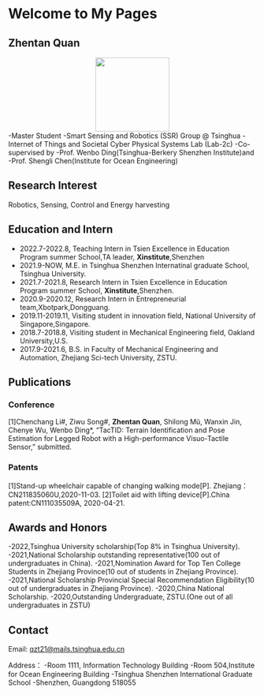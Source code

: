 # Welcome to My Pages
## **Zhentan Quan**
<div align=center><img src="https://gimg2.baidu.com/image_search/src=http%3A%2F%2Fwww.cloud.nbtv.cn%2Fnbtv%2Fupload%2FImage%2Fxwdsg%2Fgn%2F2021%2F05%2F04%2F7e895ab7e5ef4954a84df2e79eeca7db.jpg%3F1620113420153&refer=http%3A%2F%2Fwww.cloud.nbtv.cn&app=2002&size=f9999,10000&q=a80&n=0&g=0n&fmt=auto?sec=1673196208&t=241658e11fde28853f63fb10fb2d56c5" width="150" /></div>
-Master Student
-Smart Sensing and Robotics (SSR) Group @ Tsinghua
-Internet of Things and Societal Cyber Physical Systems Lab (Lab-2c)
-Co-supervised by 
-Prof. Wenbo Ding(Tsinghua-Berkery Shenzhen Institute)and 
-Prof. Shengli Chen(Institute for Ocean Engineering)

## Research Interest
Robotics, Sensing, Control and Energy harvesting

## Education and Intern
- 2022.7-2022.8,        Teaching Intern in Tsien Excellence in Education Program summer School,TA leader, **Xinstitute**,Shenzhen
- 2021.9-NOW,         M.E. in Tsinghua Shenzhen Internatinal graduate School, Tsinghua University.
- 2021.7-2021.8,        Research Intern in Tsien Excellence in Education Program summer School, **Xinstitute**,Shenzhen.
- 2020.9-2020.12,       Research Intern in Entrepreneurial team,Xbotpark,Dongguang.
- 2019.11-2019.11,     Visiting student in innovation field, National University of Singapore,Singapore.
- 2018.7-2018.8,     Visiting student in Mechanical Engineering field, Oakland University,U.S.
- 2017.9-2021.6,        B.S. in Faculty of Mechanical Engineering and Automation, Zhejiang Sci-tech University, ZSTU.

## Publications
### Conference
[1]Chenchang Li#, Ziwu Song#, **Zhentan Quan**, Shilong Mũ, Wanxin Jin, Chenye Wu, Wenbo Ding*, “TacTID: Terrain Identification and Pose Estimation for Legged Robot with a High-performance Visuo-Tactile Sensor,” submitted.

### Patents
[1]Stand-up wheelchair capable of changing walking mode[P]. Zhejiang：CN211835060U,2020-11-03.
[2]Toilet aid with lifting device[P].China patent:CN111035509A, 2020-04-21.

## Awards and Honors
-2022,Tsinghua University scholarship(Top 8% in Tsinghua University).
-2021,National Scholarship outstanding representative(100 out of undergraduates in China).
-2021,Nomination Award for Top Ten College Students in Zhejiang Province(10 out of students in Zhejiang Province).
-2021,National Scholarship Provincial Special Recommendation Eligibility(10 out of undergraduates in Zhejiang Province).
-2020,China National Scholarship.
-2020,Outstanding Undergraduate, ZSTU.(One out of all undergraduates in ZSTU)

## Contact
Email:
qzt21@mails.tsinghua.edu.cn

Address：
-Room 1111, Information Technology Building 
-Room 504,Institute for Ocean Engineering Building 
-Tsinghua Shenzhen International Graduate School 
-Shenzhen, Guangdong 518055

